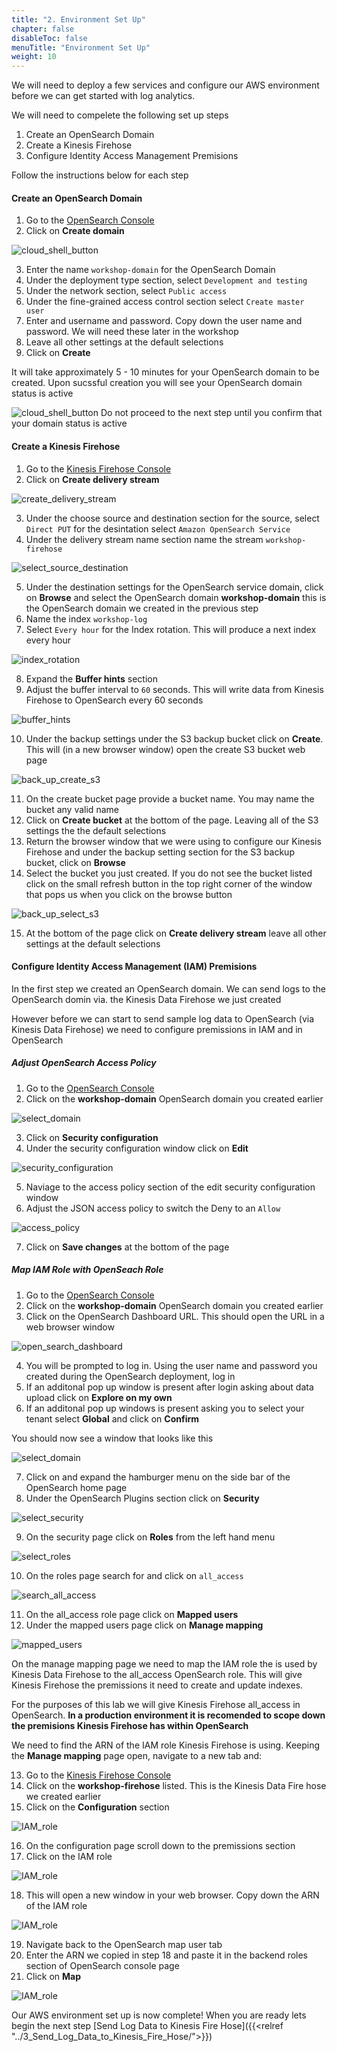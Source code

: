```yaml
---
title: "2. Environment Set Up"
chapter: false
disableToc: false
menuTitle: "Environment Set Up"
weight: 10
---
```


We will need to deploy a few services and configure our AWS environment before we can get started with log analytics.

We will need to compelete the following set up steps

1. Create an OpenSearch Domain
2. Create a Kinesis Firehose
3. Configure Identity Access Management Premisions

Follow the instructions below for each step

#### Create an OpenSearch Domain

1. Go to the [OpenSearch Console](https://console.aws.amazon.com/esv3/home)
2. Click on **Create domain** 

![cloud_shell_button](/images/open-search-log-analytics/set_up_1.PNG)

3. Enter the name ```workshop-domain``` for the OpenSearch Domain
4. Under the deployment type section, select ```Development and testing```
5. Under the network section, select ```Public access```
6. Under the fine-grained access control section select ```Create master user```
7. Enter and username and password. Copy down the user name and password. We will need these later in the workshop
8. Leave all other settings at the default selections
9. Click on **Create**

It will take approximately 5 - 10 minutes for your OpenSearch domain to be created. Upon sucssful creation you will see your OpenSearch domain status is active

![cloud_shell_button](/images/open-search-log-analytics/set_up_2.PNG)
Do not proceed to the next step until you confirm that your domain status is active

#### Create a Kinesis Firehose

1. Go to the [Kinesis Firehose Console](https://console.aws.amazon.com/firehose/home)
2. Click on **Create delivery stream**

![create_delivery_stream](/images/open-search-log-analytics/kfh_1.PNG)

3. Under the choose source and destination section for the source, select ```Direct PUT``` for the desintation select ```Amazon OpenSearch Service```
4. Under the delivery stream name section name the stream ```workshop-firehose```

![select_source_destination](/images/open-search-log-analytics/kfh_2.PNG)

5. Under the destination settings for the OpenSearch service domain, click on **Browse** and select the OpenSearch domain **workshop-domain** this is the OpenSearch domain we created in the previous step
6. Name the index ```workshop-log```
7. Select  ```Every hour``` for the Index rotation. This will produce a next index every hour

![index_rotation](/images/open-search-log-analytics/kfh_3.PNG)

8. Expand the **Buffer hints** section
9. Adjust the buffer interval to ``60`` seconds. This will write data from Kinesis Firehose to OpenSearch every 60 seconds

![buffer_hints](/images/open-search-log-analytics/kfh_4.PNG)
 
10. Under the backup settings under the S3 backup bucket click on **Create**. This will (in a new browser window) open the create S3 bucket web page

![back_up_create_s3](/images/open-search-log-analytics/kfh_5.PNG)

11. On the create bucket page provide a bucket name. You may name the bucket any valid name
12. Click on **Create bucket** at the bottom of the page. Leaving all of the S3 settings the the default selections
13. Return the browser window that we were using to configure our Kinesis Firehose and under the backup setting section for the S3 backup bucket, click on **Browse**
14. Select the bucket you just created. If you do not see the bucket listed click on the small refresh button in the top right corner of the window that pops us when you click on the browse button

![back_up_select_s3](/images/open-search-log-analytics/kfh_6.PNG)

15. At the bottom of the page click on **Create delivery stream** leave all other settings at the default selections

#### Configure Identity Access Management (IAM) Premisions

In the first step we created an OpenSearch domain. We can send logs to the OpenSearch domin via. the Kinesis Data Firehose we just created

However before we can start to send sample log data to OpenSearch (via Kinesis Data Firehose) we need to configure premissions in IAM and in OpenSearch

##### Adjust OpenSearch Access Policy

1. Go to the [OpenSearch Console](https://console.aws.amazon.com/esv3/home)
2. Click on the **workshop-domain** OpenSearch domain you created earlier

![select_domain](/images/open-search-log-analytics/IAM_1.PNG)

3. Click on **Security configuration**
4. Under the security configuration window click on **Edit**

![security_configuration](/images/open-search-log-analytics/IAM_2.PNG)

5. Naviage to the access policy section of the edit security configuration window
6. Adjust the JSON access policy to switch the Deny to an ```Allow```

![access_policy](/images/open-search-log-analytics/IAM_3.PNG)

7. Click on **Save changes** at the bottom of the page

##### Map IAM Role with OpenSeach Role

1. Go to the [OpenSearch Console](https://console.aws.amazon.com/esv3/home)
2. Click on the **workshop-domain** OpenSearch domain you created earlier
3. Click on the OpenSearch Dashboard URL. This should open the URL in a web browser window

![open_search_dashboard](/images/open-search-log-analytics/IAM_4.PNG)

4. You will be prompted to log in. Using the user name and password you created during the OpenSearch deployment, log in 
5. If an additonal pop up window is present after login asking about data upload click on **Explore on my own**
6. If an additonal pop up windows is present asking you to select your tenant select **Global** and click on **Confirm**

You should now see a window that looks like this

![select_domain](/images/open-search-log-analytics/os_1.PNG)

7. Click on and expand the hamburger menu on the side bar of the OpenSearch home page
8. Under the OpenSearch Plugins section click on **Security**

![select_security](/images/open-search-log-analytics/os_2.PNG)

9. On the security page click on **Roles** from the left hand menu

![select_roles](/images/open-search-log-analytics/os_3.PNG)

10. On the roles page search for and click on ```all_access``` 

![search_all_access](/images/open-search-log-analytics/os_4.PNG)

11. On the all_access role page click on **Mapped users**
12. Under the mapped users page click on **Manage mapping**

![mapped_users](/images/open-search-log-analytics/os_5.PNG)

On the manage mapping page we need to map the IAM role the is used by Kinesis Data Firehose to the all_access OpenSearch role. This will give Kinesis Firehose the premissions it need to create and update indexes. 

For the purposes of this lab we will give Kinesis Firehose all_access in OpenSearch. **In a production environment it is recomended to scope down the premisions Kinesis Firehose has within OpenSearch**

We need to find the ARN of the IAM role Kinesis Firehose is using. Keeping the **Manage mapping** page open, navigate to a new tab and: 

13. Go to the [Kinesis Firehose Console](https://console.aws.amazon.com/firehose/home)
14. Click on the **workshop-firehose** listed. This is the Kinesis Data Fire hose we created earlier
15. Click on the **Configuration** section

![IAM_role](/images/open-search-log-analytics/os_6.PNG)

16. On the configuration page scroll down to the premissions section
17. Click on the IAM role

![IAM_role](/images/open-search-log-analytics/os_7.PNG)

18. This will open a new window in your web browser. Copy down the ARN of the IAM role

![IAM_role](/images/open-search-log-analytics/os_8.PNG)

19. Navigate back to the OpenSearch map user tab
20. Enter the ARN we copied in step 18 and paste it in the backend roles section of OpenSearch console page
21. Click on **Map**

![IAM_role](/images/open-search-log-analytics/os_9.PNG)

Our AWS environment set up is now complete! When you are ready lets begin the next step [Send Log Data to Kinesis Fire Hose]({{<relref "../3_Send_Log_Data_to_Kinesis_Fire_Hose/">}})